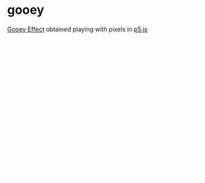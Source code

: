 # gooey

[Gooey Effect](https://css-tricks.com/gooey-effect/) obtained playing with pixels in [p5.js](http://p5js.org/)

![sample](img/sample.gif)